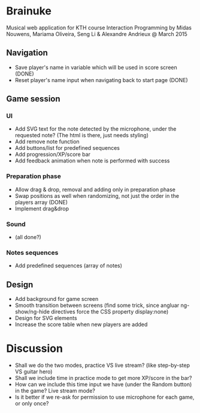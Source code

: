# Brainuke
Musical web application for KTH course Interaction Programming
by Midas Nouwens, Mariama Oliveira, Seng Li & Alexandre Andrieux
@ March 2015

## Navigation
* Save player's name in variable which will be used in score screen (DONE) 
* Reset player's name input when navigating back to start page (DONE)

## Game session

### UI
* Add SVG text for the note detected by the microphone, under the requested note? (The html is there, just needs styling)
* Add remove note function
* Add buttons/list for predefined sequences
* Add progression/XP/score bar
* Add feedback animation when note is performed with success

### Preparation phase
* Allow drag & drop, removal and adding only in preparation phase
* Swap positions as well when randomizing, not just the order in the players array (DONE)
* Implement drag&drop

### Sound
* (all done?)

### Notes sequences
* Add predefined sequences (array of notes)

## Design
* Add background for game screen
* Smooth transition between screens (find some trick, since angluar ng-show/ng-hide directives force the CSS property display:none)
* Design for SVG elements
* Increase the score table when new players are added  

# Discussion
* Shall we do the two modes, practice VS live stream? (like step-by-step VS guitar hero)
* Shall we include time in practice mode to get more XP/score in the bar?
* How can we include this time input we have (under the Random button) in the game? Live stream mode?
* Is it better if we re-ask for permission to use microphone for each game, or only once?
